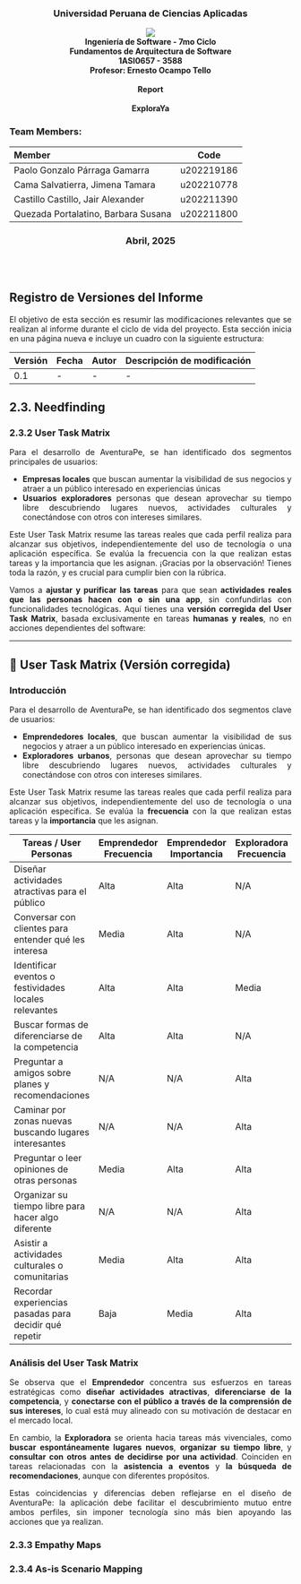 <div align="center">
    <h3>Universidad Peruana de Ciencias Aplicadas</h3>
    <img src="https://upload.wikimedia.org/wikipedia/commons/f/fc/UPC_logo_transparente.png"></img><br>
    <strong>Ingeniería de Software - 7mo Ciclo</strong><br>
    <strong>Fundamentos de Arquitectura de Software</strong><br>
    <strong>1ASI0657 - 3588</strong><br>
    <strong>Profesor: Ernesto Ocampo Tello</strong><br>
    <br><strong>Report</strong><br>
    <br><strong>ExploraYa</strong><br>
    <!--<strong>name startup</strong>-->
</div>

<h3> Team Members: </h3>

<div align="center">

| Member                              |    Code    |
| :---------------------------------- | :--------: |
| Paolo Gonzalo Párraga Gamarra       | u202219186 |
| Cama Salvatierra, Jimena Tamara     | u202210778 |
| Castillo Castillo, Jair Alexander   | u202211390 |
| Quezada Portalatino, Barbara Susana | u202211800 |

</div>

<h3 align="center">Abril, 2025</h3>

<br><br>

<div align="justify">

## Registro de Versiones del Informe

El objetivo de esta sección es resumir las modificaciones relevantes que se realizan al informe durante el ciclo de vida del proyecto. Esta sección inicia en una página nueva e incluye un cuadro con la siguiente estructura:

<table>
  <thead>
    <tr>
      <th>Versión</th>
      <th>Fecha</th>
      <th>Autor</th>
      <th>Descripción de modificación</th>
    </tr>
  </thead>
  <tbody>
    <tr>
      <td>0.1</td>
      <td>-</td>
      <td>-</td>
      <td>-</td>
    </tr>

    
  </tbody>
</table>

## 2.3. Needfinding
### 2.3.2 User Task Matrix

Para el desarrollo de AventuraPe, se han identificado dos segmentos principales de usuarios:  
- **Empresas locales** que buscan aumentar la visibilidad de sus negocios y atraer a un público interesado en experiencias únicas
- **Usuarios exploradores** personas que desean aprovechar su tiempo libre descubriendo lugares nuevos, actividades culturales y conectándose con otros con intereses similares.

Este User Task Matrix resume las tareas reales que cada perfil realiza para alcanzar sus objetivos, independientemente del uso de tecnología o una aplicación específica. Se evalúa la frecuencia con la que realizan estas tareas y la importancia que les asignan.
¡Gracias por la observación! Tienes toda la razón, y es crucial para cumplir bien con la rúbrica.

Vamos a **ajustar y purificar las tareas** para que sean **actividades reales que las personas hacen con o sin una app**, sin confundirlas con funcionalidades tecnológicas. Aquí tienes una **versión corregida del User Task Matrix**, basada exclusivamente en tareas **humanas y reales**, no en acciones dependientes del software:

---

## 🔷 User Task Matrix (Versión corregida)

### **Introducción**

Para el desarrollo de AventuraPe, se han identificado dos segmentos clave de usuarios:  
- **Emprendedores locales**, que buscan aumentar la visibilidad de sus negocios y atraer a un público interesado en experiencias únicas.  
- **Exploradores urbanos**, personas que desean aprovechar su tiempo libre descubriendo lugares nuevos, actividades culturales y conectándose con otros con intereses similares.

Este User Task Matrix resume las tareas reales que cada perfil realiza para alcanzar sus objetivos, independientemente del uso de tecnología o una aplicación específica. Se evalúa la **frecuencia** con la que realizan estas tareas y la **importancia** que les asignan.

| **Tareas / User Personas**                               | **Emprendedor** <br> Frecuencia | **Emprendedor** <br> Importancia | **Exploradora** <br> Frecuencia | **Exploradora** <br> Importancia |
|----------------------------------------------------------|-------------------------------|---------------------------------|-------------------------------|----------------------------------|
| Diseñar actividades atractivas para el público           | Alta                          | Alta                            | N/A                           | N/A                              |
| Conversar con clientes para entender qué les interesa    | Media                         | Alta                            | N/A                           | N/A                              |
| Identificar eventos o festividades locales relevantes    | Alta                          | Alta                            | Media                         | Media                            |
| Buscar formas de diferenciarse de la competencia         | Alta                          | Alta                            | N/A                           | N/A                              |
| Preguntar a amigos sobre planes y recomendaciones        | N/A                           | N/A                            | Alta                          | Alta                             |
| Caminar por zonas nuevas buscando lugares interesantes   | N/A                           | N/A                             | Alta                          | Alta                             |
| Preguntar o leer opiniones de otras personas             | Media                         | Alta                            | Alta                          | Alta                             |
| Organizar su tiempo libre para hacer algo diferente      | N/A                          | N/A                            | Alta                          | Alta                             |
| Asistir a actividades culturales o comunitarias          | Media                         | Alta                            | Alta                          | Alta                             |
| Recordar experiencias pasadas para decidir qué repetir   | Baja                          | Media                           | Alta                          | Media                            |


### **Análisis del User Task Matrix**

Se observa que el **Emprendedor** concentra sus esfuerzos en tareas estratégicas como **diseñar actividades atractivas**, **diferenciarse de la competencia**, y **conectarse con el público a través de la comprensión de sus intereses**, lo cual está muy alineado con su motivación de destacar en el mercado local.

En cambio, la **Exploradora** se orienta hacia tareas más vivenciales, como **buscar espontáneamente lugares nuevos**, **organizar su tiempo libre**, y **consultar con otros antes de decidirse por una actividad**. Coinciden en tareas relacionadas con la **asistencia a eventos** y **la búsqueda de recomendaciones**, aunque con diferentes propósitos.

Estas coincidencias y diferencias deben reflejarse en el diseño de AventuraPe: la aplicación debe facilitar el descubrimiento mutuo entre ambos perfiles, sin imponer tecnología sino más bien apoyando las acciones que ya realizan.

### 2.3.3 Empathy Maps
### 2.3.4 As-is Scenario Mapping

